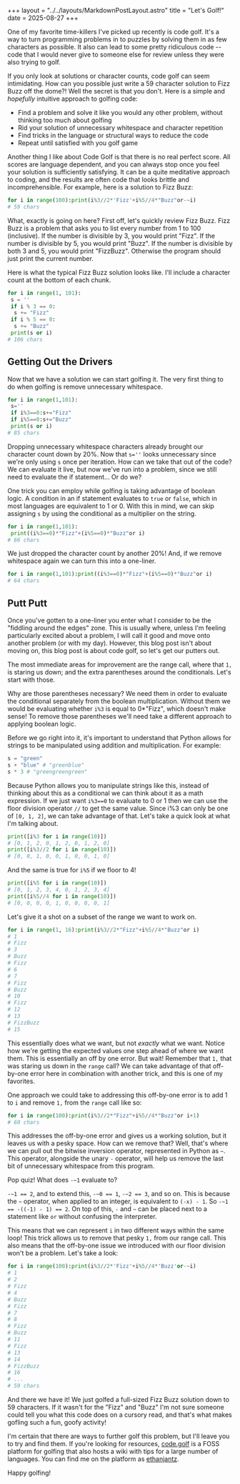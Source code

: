 +++
layout = "../../layouts/MarkdownPostLayout.astro"
title = "Let's Golf!"
date = 2025-08-27
+++

One of my favorite time-killers I've picked up recently is code golf. It's a way to turn programming problems in to puzzles by solving them in as few characters as possible. It also can lead to some pretty ridiculous code -- code that I would never give to someone else for review unless they were also trying to golf.

If you only look at solutions or character counts, code golf can seem intimidating. How can you possible just write a 59 character solution to Fizz Buzz off the dome?! Well the secret is that you don't. Here is a simple and _hopefully_ intuitive approach to golfing code:

- Find a problem and solve it like you would any other problem, without thinking too much about golfing
- Rid your solution of unnecessary whitespace and character repetition
- Find tricks in the language or structural ways to reduce the code
- Repeat until satisfied with you golf game

Another thing I like about Code Golf is that there is no real perfect score. All scores are language dependent, and you can always stop once you feel your solution is sufficiently satisfying. It can be a quite meditative approach to coding, and the results are often code that looks brittle and incomprehensible. For example, here is a solution to Fizz Buzz:

```python
for i in range(100):print(i%3//2*'Fizz'+i%5//4*"Buzz"or-~i)
# 59 chars
```

What, exactly is going on here? First off, let's quickly review Fizz Buzz. Fizz Buzz is a problem that asks you to list every number from 1 to 100 (inclusive). If the number is divisible by 3, you would print "Fizz". If the number is divisible by 5, you would print "Buzz". If the number is divisible by both 3 and 5, you would print "FizzBuzz". Otherwise the program should just print the current number.

Here is what the typical Fizz Buzz solution looks like. I'll include a character count at the bottom of each chunk.

```python
for i in range(1, 101):
 s = ''
 if i % 3 == 0:
  s += "Fizz"
 if i % 5 == 0:
  s += "Buzz"
 print(s or i)
# 106 chars
```

## Getting Out the Drivers

Now that we have a solution we can start golfing it. The very first thing to do when golfing is remove unnecessary whitespace.

```python
for i in range(1,101):
 s=''
 if i%3==0:s+="Fizz"
 if i%5==0:s+="Buzz"
 print(s or i)
# 85 chars
```

Dropping unnecessary whitespace characters already brought our character count down by 20%. Now that `s=''` looks unnecessary since we're only using `s` once per iteration. How can we take that out of the code? We can evaluate it live, but now we've run into a problem, since we still need to evaluate the if statement... Or do we?

One trick you can employ while golfing is taking advantage of boolean logic. A condition in an if statement evaluates to `true` or `false`, which in most languages are equivalent to 1 or 0. With this in mind, we can skip assigning `s` by using the conditional as a multiplier on the string.

```python
for i in range(1,101):
 print((i%3==0)*"Fizz"+(i%5==0)*"Buzz"or i)
# 66 chars
```

We just dropped the character count by another 20%! And, if we remove whitespace again we can turn this into a one-liner.

```python
for i in range(1,101):print((i%3==0)*"Fizz"+(i%5==0)*"Buzz"or i)
# 64 chars
```

## Putt Putt

Once you've gotten to a one-liner you enter what I consider to be the "fiddling around the edges" zone. This is usually where, unless I'm feeling particularly excited about a problem, I will call it good and move onto another problem (or with my day). However, this blog post isn't about moving on, this blog post is about code golf, so let's get our putters out.

The most immediate areas for improvement are the range call, where that `1,` is staring us down; and the extra parentheses around the conditionals. Let's start with those.

Why are those parentheses necessary? We need them in order to evaluate the conditional separately from the boolean multiplication. Without them we would be evaluating whether `i%3` is equal to 0\*"Fizz", which doesn't make sense! To remove those parentheses we'll need take a different approach to applying boolean logic.

Before we go right into it, it's important to understand that Python allows for strings to be manipulated using addition and multiplication. For example:

```python
s = "green"
s + "blue" # "greenblue"
s * 3 # "greengreengreen"
```

Because Python allows you to manipulate strings like this, instead of thinking about this as a conditional we can think about it as a math expression. If we just want `i%3==0` to evaluate to 0 or 1 then we can use the floor division operator `//` to get the same value. Since i%3 can only be one of `[0, 1, 2]`, we can take advantage of that. Let's take a quick look at what I'm talking about.

```python
print([i%3 for i in range(10)])
# [0, 1, 2, 0, 1, 2, 0, 1, 2, 0]
print([i%3//2 for i in range(10)])
# [0, 0, 1, 0, 0, 1, 0, 0, 1, 0]
```

And the same is true for `i%5` if we floor to 4!

```python
print([i%5 for i in range(10)])
# [0, 1, 2, 3, 4, 0, 1, 2, 3, 4]
print([i%5//4 for i in range(10)])
# [0, 0, 0, 0, 1, 0, 0, 0, 0, 1]
```

Let's give it a shot on a subset of the range we want to work on.

```python
for i in range(1, 16):print(i%3//2*"Fizz"+i%5//4*"Buzz"or i)
# 1
# Fizz
# 3
# Buzz
# Fizz
# 6
# 7
# Fizz
# Buzz
# 10
# Fizz
# 12
# 13
# FizzBuzz
# 15
```

This essentially does what we want, but not _exactly_ what we want. Notice how we're getting the expected values one step ahead of where we want them. This is essentially an off by one error. But wait! Remember that `1,` that was staring us down in the `range` call? We can take advantage of that off-by-one error here in combination with another trick, and this is one of my favorites.

One approach we could take to addressing this off-by-one error is to add 1 to `i` and remove `1,` from the `range` call like so:

```python
for i in range(100):print(i%3//2*"Fizz"+i%5//4*"Buzz"or i+1)
# 60 chars
```

This addresses the off-by-one error and gives us a working solution, but it leaves us with a pesky space. How can we remove that? Well, that's where we can pull out the bitwise inversion operator, represented in Python as `~`. This operator, alongside the unary `-` operator, will help us remove the last bit of unnecessary whitespace from this program.

Pop quiz! What does `-~1` evaluate to?

`-~1 == 2`, and to extend this, `-~0 == 1`, `-~2 == 3`, and so on. This is because the `~` operator, when applied to an integer, is equivalent to `(-x) - 1`. So `-~1 == -((-1) - 1) == 2`. On top of this, `-` and `~` can be placed next to a statement like `or` without confusing the interpreter.

This means that we can represent `i` in two different ways within the same loop! This trick allows us to remove that pesky `1,` from our range call. This also means that the off-by-one issue we introduced with our floor division won't be a problem. Let's take a look:

```python
for i in range(100):print(i%3//2*'Fizz'+i%5//4*'Buzz'or-~i)
# 1
# 2
# Fizz
# 4
# Buzz
# Fizz
# 7
# 8
# Fizz
# Buzz
# 11
# Fizz
# 13
# 14
# FizzBuzz
# 16
# ...
# 59 chars
```

And there we have it! We just golfed a full-sized Fizz Buzz solution down to 59 characters. If it wasn't for the "Fizz" and "Buzz" I'm not sure someone could tell you what this code does on a cursory read, and that's what makes gofling such a fun, goofy activity!

I'm certain that there are ways to further golf this problem, but I'll leave you to try and find them. If you're looking for resources, [code.golf](https://code.golf) is a FOSS platform for golfing that also hosts a wiki with tips for a large number of languages. You can find me on the platform as [ethanjantz](https://code.golf/golfers/EthanJantz).

Happy golfing!
